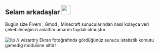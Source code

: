 <h2 align="left">Selam arkadaşlar <img src="https://raw.githubusercontent.com/MartinHeinz/MartinHeinz/master/wave.gif" width="30px"></h2>
</li> Bugün size Fivem , Gmod , Minecraft sunucularından nasıl kolayca veri çekebileceğinizi anlattım umarım faydalı olmuştur. </li>
<br /><br />
<img src="https://shw.is-inside.me/63EuoIbl.png" alt="!ip // wizardry"/>
Ekran fotoğrafında gördüğünüz sunucu istatistik komutu gamedig modülüne aittir!
